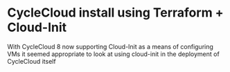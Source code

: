# CycleCloud install using Terraform + Cloud-Init
With CycleCloud 8 now supporting Cloud-Init as a means of configuring VMs it seemed appropriate to look at using cloud-init in the deployment of CycleCloud itself
